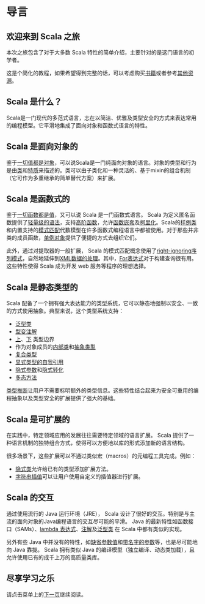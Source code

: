 # 导言

## 欢迎来到 Scala 之旅

本次之旅包含了对于大多数 Scala 特性的简单介绍，主要针对的是这门语言的初学者。

这是个简化的教程，如果希望得到完整的话，可以考虑购买[书籍](https://docs.scala-lang.org/books.html)或者参考[其他资源](https://docs.scala-lang.org/learn.html)。

## Scala 是什么？
Scala是一门现代的多范式语言，志在以简洁、优雅及类型安全的方式来表达常用的编程模型。它平滑地集成了面向对象和函数式语言的特性。

## Scala 是面向对象的
鉴于[一切值都是对象](unified-types.md)，可以说Scala是一门纯面向对象的语言。对象的类型和行为是由[类](classes.md)和[特质](traits.md)来描述的。类可以由子类化和一种灵活的、基于mixin的组合机制（它可作为多重继承的简单替代方案）来扩展。

## Scala 是函数式的

鉴于[一切函数都是值](unified-types.md)，又可以说 Scala 是一门函数式语言。 Scala 为定义匿名函数提供了[轻量级的语法](basics.md#函数)，支持[高阶函数](higher-order-functions.md)，允许[函数嵌套](nested-functions.md)及[柯里化](multiple-parameter-lists.md)。Scala的[样例类](case-classes.md)和内置支持的[模式匹配](pattern-matching.md)代数模型在许多函数式编程语言中都被使用。对于那些并非类的成员函数，[单例对象](singleton-objects.md)提供了便捷的方式去组织它们。

此外，通过对提取器的一般扩展， Scala 的模式匹配概念使用了[right-ignoring序列模式](regular-expression-patterns.md)，自然地延伸到[XML数据的处理](https://github.com/scala/scala-xml/wiki/XML-Processing)。其中，[For表达式](for-comprehensions.md)对于构建查询很有用。这些特性使得 Scala 成为开发 web 服务等程序的理想选择。

## Scala 是静态类型的

Scala 配备了一个拥有强大表达能力的类型系统，它可以静态地强制以安全、一致的方式使用抽象。典型来说，这个类型系统支持：

* [泛型类](generic-classes.md)
* [型变注解](variances.md)
* [上](upper-type-bounds.md)、[下](lower-type-bounds.md) 类型边界
* 作为对象成员的[内部类](inner-classes.md)和[抽象类型](abstract-types.md)
* [复合类型](compound-types.md)
* [显式类型的自我引用](self-types.md)
* [隐式参数](implicit-parameters.md)和[隐式转化](implicit-conversions.md)
* [多态方法](polymorphic-methods.md)

[类型推断](type-inference.md)让用户不需要标明额外的类型信息。这些特性结合起来为安全可重用的编程抽象以及类型安全的扩展提供了强大的基础。

## Scala 是可扩展的

在实践中，特定领域应用的发展往往需要特定领域的语言扩展。 Scala 提供了一种语言机制的独特组合方式，使得可以方便地以库的形式添加新的语言结构。

很多场景下，这些扩展可以不通过类似宏（macros）的元编程工具完成。例如：

* [隐式类](http://docs.scala-lang.org/overviews/core/implicit-classes.html)允许给已有的类型添加扩展方法。
* [字符串插值](https://docs.scala-lang.org/overviews/core/string-interpolation.html)可以让用户使用自定义的插值器进行扩展。

## Scala 的交互

通过使用流行的 Java 运行环境（JRE）， Scala 设计了很好的交互。特别是与主流的面向对象的Java编程语言的交互尽可能的平滑。 Java 的最新特性如函数接口（SAMs）、[lambda 表达式](higher-order-functions.md)、[注解](annotations.md)及[泛型类](generic-classes.md) 在 Scala 中都有类似的实现。

另外有些 Java 中并没有的特性，如[缺省参数值](default-parameter-values.md)和[带名字的参数](named-arguments.md)等，也是尽可能地向 Java 靠拢。 Scala 拥有类似 Java 的编译模型（独立编译、动态类加载），且允许使用已有的成千上万的高质量类库。

## 尽享学习之乐

请点击菜单上的[下一页](basics.md)继续阅读。